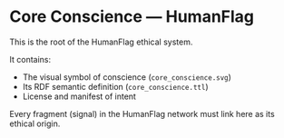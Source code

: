 # Core Conscience — HumanFlag

This is the root of the HumanFlag ethical system.

It contains:
- The visual symbol of conscience (`core_conscience.svg`)
- Its RDF semantic definition (`core_conscience.ttl`)
- License and manifest of intent

Every fragment (signal) in the HumanFlag network must link here as its ethical origin.
